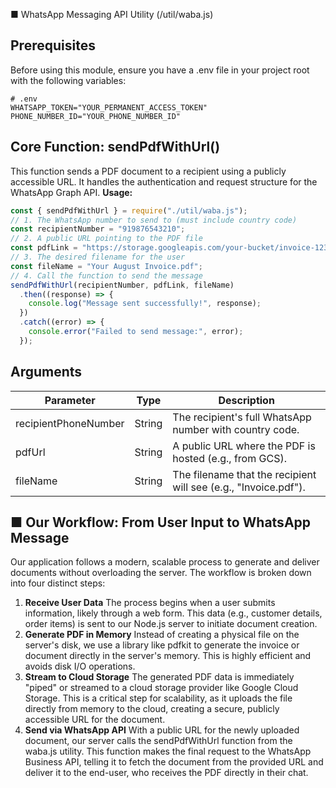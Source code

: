 ■ WhatsApp Messaging API Utility (/util/waba.js)

## Prerequisites

Before using this module, ensure you have a .env file in your project root with the following
variables:

```
# .env
WHATSAPP_TOKEN="YOUR_PERMANENT_ACCESS_TOKEN"
PHONE_NUMBER_ID="YOUR_PHONE_NUMBER_ID"
```

## Core Function: sendPdfWithUrl()

This function sends a PDF document to a recipient using a publicly accessible URL.
It handles the authentication and request structure for the WhatsApp Graph API.
**Usage:**

```javascript
const { sendPdfWithUrl } = require("./util/waba.js");
// 1. The WhatsApp number to send to (must include country code)
const recipientNumber = "919876543210";
// 2. A public URL pointing to the PDF file
const pdfLink = "https://storage.googleapis.com/your-bucket/invoice-123.pdf";
// 3. The desired filename for the user
const fileName = "Your August Invoice.pdf";
// 4. Call the function to send the message
sendPdfWithUrl(recipientNumber, pdfLink, fileName)
  .then((response) => {
    console.log("Message sent successfully!", response);
  })
  .catch((error) => {
    console.error("Failed to send message:", error);
  });
```

## Arguments

| Parameter            | Type   | Description                                                     |
| -------------------- | ------ | --------------------------------------------------------------- |
| recipientPhoneNumber | String | The recipient's full WhatsApp number with country code.         |
| pdfUrl               | String | A public URL where the PDF is hosted (e.g., from GCS).          |
| fileName             | String | The filename that the recipient will see (e.g., "Invoice.pdf"). |

## ■ Our Workflow: From User Input to WhatsApp Message

Our application follows a modern, scalable process to generate and deliver documents without
overloading the server.
The workflow is broken down into four distinct steps:

1. **Receive User Data**
   The process begins when a user submits information, likely through a web form.
   This data (e.g., customer details, order items) is sent to our Node.js server to initiate document
   creation.
2. **Generate PDF in Memory**
   Instead of creating a physical file on the server's disk, we use a library like pdfkit to generate
   the invoice or document directly in the server's memory. This is highly efficient and avoids disk I/O
   operations.
3. **Stream to Cloud Storage**
   The generated PDF data is immediately "piped" or streamed to a cloud storage provider like Google
   Cloud Storage.
   This is a critical step for scalability, as it uploads the file directly from memory to the cloud,
   creating a secure, publicly accessible URL for the document.
4. **Send via WhatsApp API**
   With a public URL for the newly uploaded document, our server calls the sendPdfWithUrl
   function from the waba.js utility. This function makes the final request to the WhatsApp
   Business API, telling it to fetch the document from the provided URL and deliver it to the end-user,
   who receives the PDF directly in their chat.
